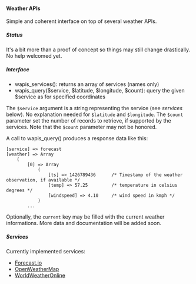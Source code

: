#### Weather APIs
Simple and coherent interface on top of several weather APIs.

##### Status
It's a bit more than a proof of concept so things may still change drastically.
No help welcomed yet.

##### Interface
* wapis_services(): returns an array of services (names only)
* wapis_query($service, $latitude, $longitude, $count): query the given $service as for specified coordinates

The ``$service`` argument is a string representing the service (see *services*
below). No explanation needed for ``$latitude`` and ``$longitude``. The
``$count`` parameter set the number of records to retrieve, if supported by the
services. Note that the ``$count`` parameter may not be honored.

A call to wapis_query() produces a response data like this:
```
[service] => forecast
[weather] => Array
    (
        [0] => Array
            (
                [ts] => 1426789436      /* Timestamp of the weather observation, if available */
                [temp] => 57.25         /* temperature in celsius degrees */
                [windspeed] => 4.10     /* wind speed in kmph */
            )
        ...
```

Optionally, the ``current`` key may be filled with the current weather
informations. More data and documentation will be added soon.

##### Services
Currently implemented services:
* [Forecast.io](http://forecast.io)
* [OpenWeatherMap](http://openweathermap.org)
* [WorldWeatherOnline](http://worldweatheronline.com)

